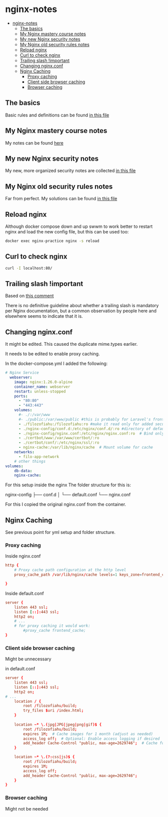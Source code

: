 # nginx-notes

- [nginx-notes](#nginx-notes)
  - [The basics](#the-basics)
  - [My Nginx mastery course notes](#my-nginx-mastery-course-notes)
  - [My new Nginx security notes](#my-new-nginx-security-notes)
  - [My Nginx old security rules notes](#my-nginx-old-security-rules-notes)
  - [Reload nginx](#reload-nginx)
  - [Curl to check nginx](#curl-to-check-nginx)
  - [Trailing slash !important](#trailing-slash-important)
  - [Changing nginx.conf](#changing-nginxconf)
  - [Nginx Caching](#nginx-caching)
    - [Proxy caching](#proxy-caching)
    - [Client side browser caching](#client-side-browser-caching)
    - [Browser caching](#browser-caching)


## The basics

Basic rules and definitions can be found [in this file](basics.md)

## My Nginx mastery course notes

My notes can be found [here](Nginx-mastery-notes.md)

## My new Nginx security notes

My new, more organized security notes are collected [in this file](Nginx-new-security-notes.md)

## My Nginx old security rules notes

Far from perfect. My solutions can be found [in this file](Nginx-security-notes-old.md)

## Reload nginx

Although docker compose down and up swwm to work better to restart nginx and load the new config file, but this can be used too:

```sh
docker exec nginx-practice nginx -s reload
```

## Curl to check nginx

```bash
curl -I localhost:80/
```
## Trailing slash !important

Based on [this comment](https://stackoverflow.com/questions/10631933/nginx-static-file-serving-confusion-with-root-alias)

There is no definitive guideline about whether a trailing slash is mandatory per Nginx documentation, but a common observation by people here and elsewhere seems to indicate that it is.

## Changing nginx.conf

It might be edited. This caused the duplicate mime.types earlier. 

It needs to be edited to enable proxy caching.

In the docker-compose.yml I added the following:
```yml
# Nginx Service
  webserver:
    image: nginx:1.26.0-alpine
    container_name: webserver
    restart: unless-stopped
    ports:
      - "80:80"
      - "443:443"
    volumes:
      #- ./:/var/www
      #- ./public:/var/www/public #this is probably for Laravel's frontend
      - ./filozofiahu:/filozofiahu:ro #make it read only for added security
      - ./nginx-config/conf.d:/etc/nginx/conf.d/:ro #directory of default.conf
      - ./nginx-config/nginx.conf:/etc/nginx/nginx.conf:ro  # Bind only nginx.conf FILE!
      - ./certbot/www:/var/www/certbot/:ro
      - ./certbot/conf/:/etc/nginx/ssl/:ro
      - nginx-cache:/var/lib/nginx/cache  # Mount volume for cache
    networks:
      - filo-app-network
    # other things
volumes:
    db-data:
    nginx-cache:
```

For this setup inside the nginx
The folder structure for this is:

nginx-config
├── conf.d
│   └── default.conf
└── nginx.conf

For this I copied the original nginx.conf from the container.

## Nginx Caching

See previous point for yml setup and folder structure.

### Proxy caching
Inside nginx.conf
```conf
http {
    # Proxy cache path configuration at the http level
    proxy_cache_path /var/lib/nginx/cache levels=1 keys_zone=frontend_cache:120m max_size=1024m;

}
```

Inside default.conf
```conf
server {
    listen 443 ssl;
    listen [::]:443 ssl;
    http2 on;
    # ...
    # for proxy caching it would work:
        #proxy_cache frontend_cache;
}
```

### Client side browser caching
Might be unnecessary

in default.conf
```conf
server {
    listen 443 ssl;
    listen [::]:443 ssl;
    http2 on;
# ...
    location / {
        root /filozofiahu/build;
        try_files $uri /index.html;        
    }
 
    location ~* \.(jpg|JPG|jpeg|png|gif)$ {
        root /filozofiahu/build;
        expires 1M;  # Cache images for 1 month (adjust as needed)
        access_log off;  # Optional: Enable access logging if desired
        add_header Cache-Control "public, max-age=2629746";  # Cache for 1 month
    }

    location ~* \.(?:css|js)$ {
        root /filozofiahu/build;
        expires 1M;
        access_log off;
        add_header Cache-Control "public, max-age=2629746";
    }
}
```

### Browser caching

Might not be needed
